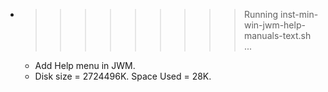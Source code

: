 * >>>>>>>>> Running inst-min-win-jwm-help-manuals-text.sh ...
  * Add Help menu in JWM.
  * Disk size = 2724496K. Space Used = 28K.
